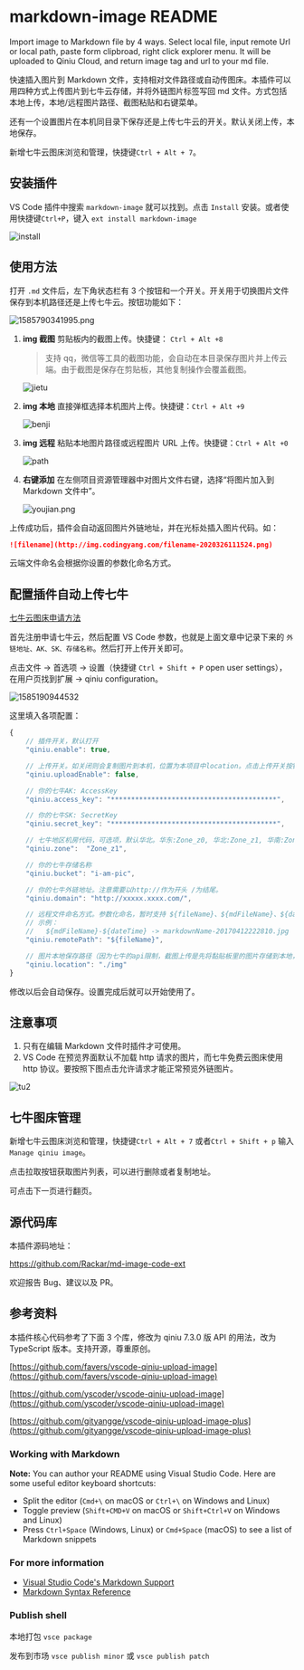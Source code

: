 # markdown-image README

Import image to Markdown file by 4 ways. Select local file, input remote Url or local path, paste form clipbroad, right click explorer menu. It will be uploaded to Qiniu Cloud, and return image tag and url to your md file.

快速插入图片到 Markdown 文件，支持相对文件路径或自动传图床。本插件可以用四种方式上传图片到七牛云存储，并将外链图片标签写回 md 文件。方式包括本地上传，本地/远程图片路径、截图粘贴和右键菜单。

还有一个设置图片在本机同目录下保存还是上传七牛云的开关。默认关闭上传，本地保存。

新增七牛云图床浏览和管理，快捷键`Ctrl + Alt + 7`。

## 安装插件

VS Code 插件中搜索 `markdown-image` 就可以找到。点击 `Install` 安装。或者使用快捷键`Ctrl+P`，键入 `ext install markdown-image`

![install](https://www.codingyang.com/assets/img/1585053722224.7c74657b.png)

## 使用方法

打开 `.md` 文件后，左下角状态栏有 3 个按钮和一个开关。开关用于切换图片文件保存到本机路径还是上传七牛云。按钮功能如下：

![1585790341995.png](images/1585790341995.png)

1. **img 截图** 剪贴板内的截图上传。快捷键： `Ctrl + Alt +8`

   > 支持 qq，微信等工具的截图功能，会自动在本目录保存图片并上传云端。由于截图是保存在剪贴板，其他复制操作会覆盖截图。

   ![jietu](./images/jietu.gif)

2. **img 本地** 直接弹框选择本机图片上传。快捷键：`Ctrl + Alt +9`

   ![benji](images/benji.gif)

3. **img 远程** 粘贴本地图片路径或远程图片 URL 上传。快捷键：`Ctrl + Alt +0`

   ![path](images/path.gif)

4. **右键添加** 在左侧项目资源管理器中对图片文件右键，选择“将图片加入到 Markdown 文件中”。

   ![youjian.png](images/youjian.gif)

上传成功后，插件会自动返回图片外链地址，并在光标处插入图片代码。如：

```md
![filename](http://img.codingyang.com/filename-2020326111524.png)
```

云端文件命名会根据你设置的参数化命名方式。

## 配置插件自动上传七牛

[七牛云图床申请方法](https://www.codingyang.com/2020/03/getQiniu.html)

首先注册申请七牛云，然后配置 VS Code 参数，也就是上面文章中记录下来的 `外链地址、AK、SK、存储名称`。然后打开上传开关即可。

点击文件 → 首选项 → 设置（快捷键 `Ctrl + Shift + P` open user settings），在用户页找到扩展 → qiniu configuration。

![1585190944532](./images/1585190944532.png)

这里填入各项配置：

```js
{
    // 插件开关，默认打开
    "qiniu.enable": true,

    // 上传开关。如关闭则会复制图片到本机，位置为本项目中location。点击上传开关按钮会修改本值。
    "qiniu.uploadEnable": false,

    // 你的七牛AK: AccessKey
    "qiniu.access_key": "*****************************************",

    // 你的七牛SK: SecretKey
    "qiniu.secret_key": "*****************************************",

    // 七牛地区机房代码，可选项，默认华北。华东:Zone_z0, 华北:Zone_z1, 华南:Zone_z2, 北美:Zone_na0, 东南亚:Zone_as0
    "qiniu.zone":  "Zone_z1",

    // 你的七牛存储名称
    "qiniu.bucket": "i-am-pic",

    // 你的七牛外链地址。注意需要以http://作为开头 /为结尾。
    "qiniu.domain": "http://xxxxx.xxxx.com/",

    // 远程文件命名方式。参数化命名，暂时支持 ${fileName}、${mdFileName}、${date}、${dateTime}
    // 示例：
    //   ${mdFileName}-${dateTime} -> markdownName-20170412222810.jpg
    "qiniu.remotePath": "${fileName}",

    // 图片本地保存路径（因为七牛的api限制，截图上传是先将黏贴板里的图片存储到本地，然后再根据这个路径上传图片
    "qiniu.location": "./img"
}
```

修改以后会自动保存。设置完成后就可以开始使用了。

## 注意事项

1. 只有在编辑 Markdown 文件时插件才可使用。
2. VS Code 在预览界面默认不加载 http 请求的图片，而七牛免费云图床使用 http 协议。要按照下图点击允许请求才能正常预览外链图片。

![tu2](./images/tu2.png)

## 七牛图床管理

新增七牛云图床浏览和管理，快捷键`Ctrl + Alt + 7` 或者`Ctrl + Shift + p` 输入 `Manage qiniu image`。

点击拉取按钮获取图片列表，可以进行删除或者复制地址。

可点击下一页进行翻页。

## 源代码库

本插件源码地址：

https://github.com/Rackar/md-image-code-ext

欢迎报告 Bug、建议以及 PR。

## 参考资料

本插件核心代码参考了下面 3 个库，修改为 qiniu 7.3.0 版 API 的用法，改为 TypeScript 版本。支持开源，尊重原创。

[https://github.com/favers/vscode-qiniu-upload-image](https://github.com/favers/vscode-qiniu-upload-image)

[https://github.com/yscoder/vscode-qiniu-upload-image](https://github.com/yscoder/vscode-qiniu-upload-image)

[https://github.com/gityangge/vscode-qiniu-upload-image-plus](https://github.com/gityangge/vscode-qiniu-upload-image-plus)

### Working with Markdown

**Note:** You can author your README using Visual Studio Code. Here are some useful editor keyboard shortcuts:

- Split the editor (`Cmd+\` on macOS or `Ctrl+\` on Windows and Linux)
- Toggle preview (`Shift+CMD+V` on macOS or `Shift+Ctrl+V` on Windows and Linux)
- Press `Ctrl+Space` (Windows, Linux) or `Cmd+Space` (macOS) to see a list of Markdown snippets

### For more information

- [Visual Studio Code's Markdown Support](http://code.visualstudio.com/docs/languages/markdown)
- [Markdown Syntax Reference](https://help.github.com/articles/markdown-basics/)

### Publish shell

本地打包
`vsce package`

发布到市场
`vsce publish minor` 或 `vsce publish patch`
